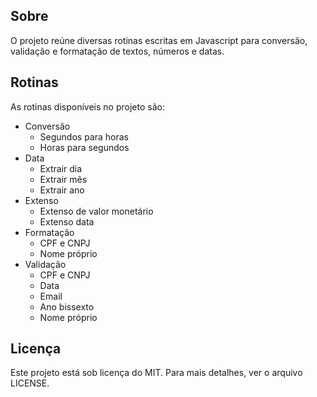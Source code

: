 ## Sobre
O projeto reúne diversas rotinas escritas em Javascript para conversão, validação e formatação de textos, números e datas.

## Rotinas
As rotinas disponíveis no projeto são:

* Conversão
    * Segundos para horas
    * Horas para segundos
* Data
    * Extrair dia
    * Extrair mês
    * Extrair ano
* Extenso
    * Extenso de valor monetário
    * Extenso data
* Formatação
    * CPF e CNPJ
    * Nome próprio
* Validação
    * CPF e CNPJ
    * Data
    * Email
    * Ano bissexto
    * Nome próprio

## Licença
Este projeto está sob licença do MIT. Para mais detalhes, ver o arquivo LICENSE.
